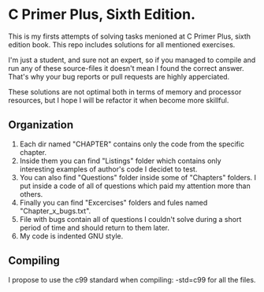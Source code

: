 # C Primer Plus, Sixth Edition.

This is my firsts attempts of solving tasks menioned at C Primer Plus, sixth edition book. This repo includes solutions for all mentioned exercises.

I'm just a student, and sure not an expert, so if you managed to compile and run any of these source-files it doesn't mean I found the correct answer.
That's why your bug reports or pull requests are highly apperciated.

These solutions are not optimal both in terms of memory and processor resources, but I hope I will be refactor it when become more skillful.


## Organization

1. Each dir named "CHAPTER" contains only the code from the specific chapter.
2. Inside them you can find "Listings" folder which contains only interesting examples of author's code I decidet to test.
3. You can also find "Questions" folder inside some of "Chapters" folders. I put inside a code of all of questions which paid my attention more than others.
4. Finally you can find "Excercises" folders and fules named "Chapter_x_bugs.txt". 
5. File with bugs contain all of questions I couldn't solve during a short period of time and should return to them later.
6. My code is indented GNU style.

## Compiling

I propose to use the c99 standard when compiling: -std=c99 for all the files.
